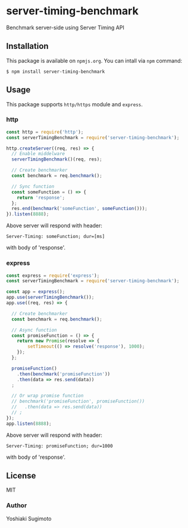 # server-timing-benchmark

Benchmark server-side using Server Timing API

## Installation

This package is available on `npmjs.org`. You can intall via `npm` command:

```
$ npm install server-timing-benchmark
```

## Usage

This package supports `http/https` module and `express`.

### http

```js
const http = require('http');
const serverTimingBenchmark = require('server-timing-benchmark');

http.createServer((req, res) => {
  // Enable middelware
  serverTimingBenchmark()(req, res);

  // Create benchmarker
  const benchmark = req.benchmark();

  // Sync function
  const someFunction = () => {
    return 'response';
  };
  res.end(benchmark('someFunction', someFunction()));
}).listen(8888);
```

Above server will respond with header:

```
Server-Timing: someFunction; dur=[ms]
```

with body of 'response'.

### express

```js
const express = require('express');
const serverTimingBenchmark = require('server-timing-benchmark');

const app = express();
app.use(serverTimingBenchmark());
app.use((req, res) => {

  // Create benchmarker
  const benchmark = req.benchmark();

  // Async function
  const promiseFunction = () => {
    return new Promise(resolve => {
        setTimeout(() => resolve('response'), 1000);
    });
  };

  promiseFunction()
    .then(benchmark('promiseFunction'))
    .then(data => res.send(data))
  ;

  // Or wrap promise function
  // benchmark('promiseFunction', promiseFunction())
  //   .then(data => res.send(data))
  // ;
});
app.listen(8888);
```

Above server will respond with header:

```
Server-Timing: promiseFunction; dur=1000
```

with body of 'response'.

## License

MIT

### Author

Yoshiaki Sugimoto

